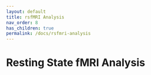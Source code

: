 ```yaml
---
layout: default
title: rsfMRI Analysis
nav_order: 8
has_children: true
permalink: /docs/rsfmri-analysis
---
```


# Resting State fMRI Analysis


